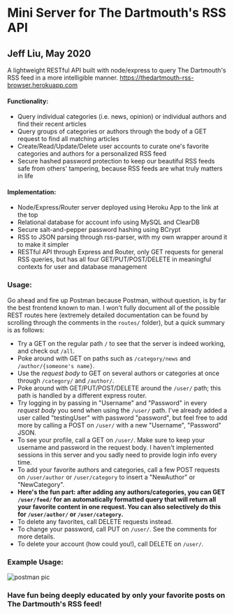 # Mini Server for The Dartmouth's RSS API

## Jeff Liu, May 2020

A lightweight RESTful API built with node/express to query The Dartmouth's RSS feed in a more intelligible manner.
https://thedartmouth-rss-browser.herokuapp.com


#### Functionality:
* Query individual categories (i.e. news, opinion) or individual authors and find their recent articles
* Query groups of categories or authors through the body of a GET request to find all matching articles
* Create/Read/Update/Delete user accounts to curate one's favorite categories and authors for a personalized RSS feed
* Secure hashed password protection to keep our beautiful RSS feeds safe from others' tampering, because RSS feeds are what truly matters in life

#### Implementation:
* Node/Express/Router server deployed using Heroku App to the link at the top
* Relational database for account info using MySQL and ClearDB
* Secure salt-and-pepper password hashing using BCrypt
* RSS to JSON parsing through rss-parser, with my own wrapper around it to make it simpler
* RESTful API through Express and Router, only GET requests for general RSS queries, but has all four GET/PUT/POST/DELETE in meaningful contexts for user and database management

### Usage:
Go ahead and fire up Postman because Postman, without question, is by far the best frontend known to man. I won't fully document all of the possible REST routes here (extremely detailed documentation can be found by scrolling through the comments in the `routes/` folder), but a quick summary is as follows:
* Try a GET on the regular path `/` to see that the server is indeed working, and check out `/all`.
* Poke around with GET on paths such as `/category/news` and `/author/{someone's name}`.
* Use the *request body* to GET on several authors or categories at once through `/category/` and `/author/`.
* Poke around with GET/PUT/POST/DELETE around the `/user/` path; this path is handled by a different express router.
* Try logging in by passing in "Username" and "Password" in every *request body* you send when using the `/user/` path. I've already added a user called "testingUser" with password "password", but feel free to add more by calling a POST on `/user/` with a new "Username", "Password" JSON.
* To see your profile, call a GET on `/user/`. Make sure to keep your username and password in the request body. I haven't implemented sessions in this server and you sadly need to provide login info every time.
* To add your favorite authors and categories, call a few POST requests on `/user/author` or `/user/category` to insert a "NewAuthor" or "NewCategory".
* **Here's the fun part: after adding any authors/categories, you can GET `/user/feed/` for an automatically formatted query that will return all your favorite content in one request. You can also selectively do this for `/user/author/` or `/user/category`.**
* To delete any favorites, call DELETE requests instead.
* To change your password, call PUT on `/user/`. See the comments for more details.
* To delete your account (how could you!), call DELETE on `/user/`.

### Example Usage:

![postman pic](https://i.imgur.com/xYuKmn5.png)


### Have fun being deeply educated by only your favorite posts on The Dartmouth's RSS feed!
